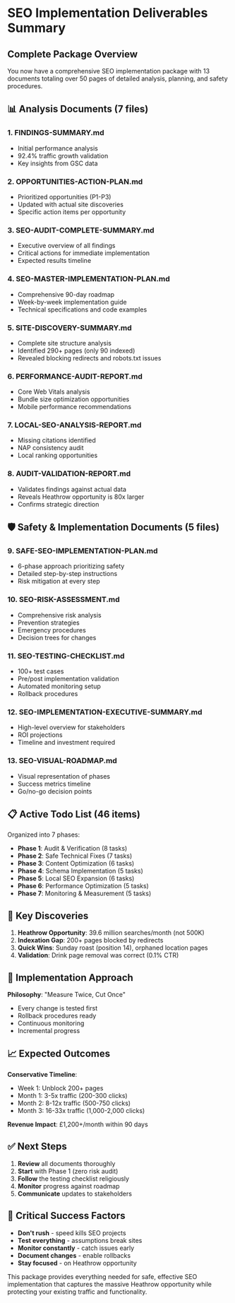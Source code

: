 # SEO Implementation Deliverables Summary

## Complete Package Overview

You now have a comprehensive SEO implementation package with 13 documents totaling over 50 pages of detailed analysis, planning, and safety procedures.

## 📊 Analysis Documents (7 files)

### 1. **FINDINGS-SUMMARY.md**
- Initial performance analysis
- 92.4% traffic growth validation
- Key insights from GSC data

### 2. **OPPORTUNITIES-ACTION-PLAN.md**
- Prioritized opportunities (P1-P3)
- Updated with actual site discoveries
- Specific action items per opportunity

### 3. **SEO-AUDIT-COMPLETE-SUMMARY.md**
- Executive overview of all findings
- Critical actions for immediate implementation
- Expected results timeline

### 4. **SEO-MASTER-IMPLEMENTATION-PLAN.md**
- Comprehensive 90-day roadmap
- Week-by-week implementation guide
- Technical specifications and code examples

### 5. **SITE-DISCOVERY-SUMMARY.md**
- Complete site structure analysis
- Identified 290+ pages (only 90 indexed)
- Revealed blocking redirects and robots.txt issues

### 6. **PERFORMANCE-AUDIT-REPORT.md**
- Core Web Vitals analysis
- Bundle size optimization opportunities
- Mobile performance recommendations

### 7. **LOCAL-SEO-ANALYSIS-REPORT.md**
- Missing citations identified
- NAP consistency audit
- Local ranking opportunities

### 8. **AUDIT-VALIDATION-REPORT.md**
- Validates findings against actual data
- Reveals Heathrow opportunity is 80x larger
- Confirms strategic direction

## 🛡️ Safety & Implementation Documents (5 files)

### 9. **SAFE-SEO-IMPLEMENTATION-PLAN.md**
- 6-phase approach prioritizing safety
- Detailed step-by-step instructions
- Risk mitigation at every step

### 10. **SEO-RISK-ASSESSMENT.md**
- Comprehensive risk analysis
- Prevention strategies
- Emergency procedures
- Decision trees for changes

### 11. **SEO-TESTING-CHECKLIST.md**
- 100+ test cases
- Pre/post implementation validation
- Automated monitoring setup
- Rollback procedures

### 12. **SEO-IMPLEMENTATION-EXECUTIVE-SUMMARY.md**
- High-level overview for stakeholders
- ROI projections
- Timeline and investment required

### 13. **SEO-VISUAL-ROADMAP.md**
- Visual representation of phases
- Success metrics timeline
- Go/no-go decision points

## 📋 Active Todo List (46 items)

Organized into 7 phases:
- **Phase 1**: Audit & Verification (8 tasks)
- **Phase 2**: Safe Technical Fixes (7 tasks)
- **Phase 3**: Content Optimization (6 tasks)
- **Phase 4**: Schema Implementation (5 tasks)
- **Phase 5**: Local SEO Expansion (6 tasks)
- **Phase 6**: Performance Optimization (5 tasks)
- **Phase 7**: Monitoring & Measurement (5 tasks)

## 🎯 Key Discoveries

1. **Heathrow Opportunity**: 39.6 million searches/month (not 500K)
2. **Indexation Gap**: 200+ pages blocked by redirects
3. **Quick Wins**: Sunday roast (position 14), orphaned location pages
4. **Validation**: Drink page removal was correct (0.1% CTR)

## 🔧 Implementation Approach

**Philosophy**: "Measure Twice, Cut Once"
- Every change is tested first
- Rollback procedures ready
- Continuous monitoring
- Incremental progress

## 📈 Expected Outcomes

**Conservative Timeline**:
- Week 1: Unblock 200+ pages
- Month 1: 3-5x traffic (200-300 clicks)
- Month 2: 8-12x traffic (500-750 clicks)
- Month 3: 16-33x traffic (1,000-2,000 clicks)

**Revenue Impact**: £1,200+/month within 90 days

## ✅ Next Steps

1. **Review** all documents thoroughly
2. **Start** with Phase 1 (zero risk audit)
3. **Follow** the testing checklist religiously
4. **Monitor** progress against roadmap
5. **Communicate** updates to stakeholders

## 🚨 Critical Success Factors

- **Don't rush** - speed kills SEO projects
- **Test everything** - assumptions break sites
- **Monitor constantly** - catch issues early
- **Document changes** - enable rollbacks
- **Stay focused** - on Heathrow opportunity

This package provides everything needed for safe, effective SEO implementation that captures the massive Heathrow opportunity while protecting your existing traffic and functionality.